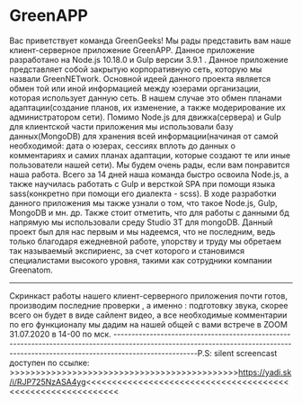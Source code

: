 # GreenAPP

Вас приветствует команда GreenGeeks! Мы рады представить вам наше клиент-серверное приложение GreenAPP. Данное приложение разработано на Node.js 10.18.0 и Gulp версии 3.9.1 . Данное приложение представляет собой закрытую корпоративную сеть, которую мы назвали GreenNETwork. Основной идеей данного проекта является обмен той или иной информацией между юзерами организации, которая использует данную сеть. В нашем случае это обмен планами адаптации(создание планов, их изменение, а также модерирование их администратором сети). Помимо Node.js для движка(сервера) и Gulp для клиентской части приложения мы использовали базу данных(MongoDB) для хранения всей информации(начиная от самой необходимой: дата о юзерах, сессиях вплоть до данных о комментариях и самих планах адаптации, которые создают те или иные пользователи нашей сети). Мы будем очень рады, если вам понравится наша работа. Всего за 14 дней наша команда быстро освоила Node.js, а также научилась работать с Gulp и версткой SPA при помощи языка sass(конкретно при помощи его диалекта - scss). В ходе разработки данного приложения мы также узнали о том, что такое Node.js, Gulp, MongoDB и мн. др. Также стоит отметить, что для работы с данными бд напрямую мы использовали среду Studio 3T для mongoDB. Данный проект был для нас первым и мы надеемся, что не последним, ведь только благодаря ежедневной работе, упорству и труду мы обретаем так называемый экспириенс, за счет которого и становимся специалистами высокого уровня, такими как сотрудники компании Greenatom. 


-----------------------------------------------------------------------------------------------------------------------------------------------------------------------------------
Скринкаст работы нашего клиент-серверного приложения почти готов, производим последние проверки , а именно : подготовку звука, скорее всего он будет в виде сайлент видео, а все необходимые комментарии по его функционалу мы дадим на нашей общей с вами встрече в ZOOM 31.07.2020 в 14-00 по мск. 
-----------------------------------------------------------------------------------------------------------------------------------------------------------------------------------P.S: silent screencast доступен по ссылке: >>>>>>>>>>>>>>>>>>>>>>>>>>>>>>>>>>>>>>>>>>>>https://yadi.sk/i/RJP725NzASA4yg<<<<<<<<<<<<<<<<<<<<<<<<<<<<<<<<<<<<<<<<<<<<<<<<<<<<<<<<<<<<
